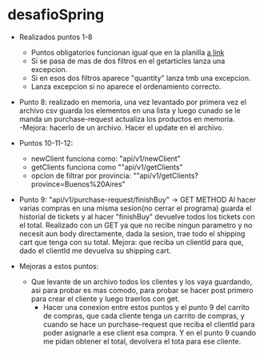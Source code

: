 # desafioSpring

- Realizados puntos 1-8
    - Puntos obligatorios funcionan igual que en la planilla [a link](https://docs.google.com/document/d/1Q9raZkxc_ShAHuVNwFc6Pxke_cDFhrtXyqt4zJGvX7Q/edit)
    - Si se pasa de mas de dos filtros en el getarticles lanza una excepcion.
    - Si en esos dos filtros aparece "quantity" lanza tmb una excepcion.
    - Lanza excepcion si no aparece el ordenamiento correcto.
    
- Punto 8: realizado en memoria, una vez levantado por primera vez el archivo csv
guarda los elementos en una lista y luego cunado se le manda un purchase-request actualiza los productos en memoria.\
    -Mejora: hacerlo de un archivo. Hacer el update en el archivo.
  
- Puntos 10-11-12:
    - newClient funciona como: "api/v1/newClient"
    - getClients funciona como ""api/v1/getClients"
    - opcion de filtrar por provincia: ""api/v1/getClients?province=Buenos%20Aires"
    
- Punto 9: "api/v1/purchase-request/finishBuy" -> GET METHOD
  Al hacer varias compras en una misma sesion(no cerrar el programa) 
  guarda el historial de tickets y al hacer "finishBuy" devuelve todos los tickets con el total.
  Realizado con un GET ya que no recibe ningun parametro y no necesit aun body
  directamente, dada la sesion, trae todo el shipping cart que tenga con su total.
  Mejora: que reciba un clientId para que, dado el clientId me devuelva su shipping cart.
  
- Mejoras a estos puntos: 
    - Que levante de un archivo todos los clientes y los vaya guardando, asi para probar es mas comodo, para probar se 
    hacer post primero para crear el cliente y luego traerlos con get.
      - Hacer una conexion entre estos puntos y el punto 9 del carrito de compras, que cada cliente tenga un carrito de
    compras, y cuando se hace un purchase-request que reciba el clientId
        para poder asignarle a ese client esa compra. Y en el punto 9 cuando me pidan
        obtener el total, devolvera el tota para ese cliente.